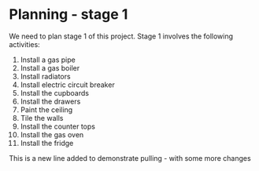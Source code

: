 # Planning - stage 1

We need to plan stage 1 of this project. Stage 1 involves the following activities:

1. Install a gas pipe
1. Install a gas boiler
1. Install radiators
1. Install electric circuit breaker
1. Install the cupboards
1. Install the drawers
1. Paint the ceiling
1. Tile the walls
1. Install the counter tops
1. Install the gas oven
1. Install the fridge

This is a new line added to demonstrate pulling - with some more changes


